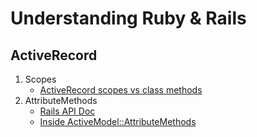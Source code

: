 # Understanding Ruby & Rails

## ActiveRecord

1. Scopes
    * [ActiveRecord scopes vs class methods](http://blog.plataformatec.com.br/2013/02/active-record-scopes-vs-class-methods/)
2. AttributeMethods
    * [Rails API Doc](http://api.rubyonrails.org/classes/ActiveModel/AttributeMethods.html)
    * [Inside ActiveModel::AttributeMethods](https://github.com/oscardelben/words-about-code/blob/master/2012/04/rails-internals-inside-attribute-methods.md#rails-internals-inside-active-model-attribute-methods) 
     
